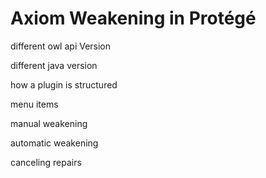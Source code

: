 # Axiom Weakening in Protégé

different owl api Version

different java version 

how a plugin is structured

menu items

manual weakening

automatic weakening

canceling repairs
